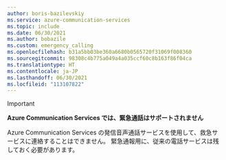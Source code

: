 ```yaml
---
author: boris-bazilevskiy
ms.service: azure-communication-services
ms.topic: include
ms.date: 06/30/2021
ms.author: bobazile
ms.custom: emergency_calling
ms.openlocfilehash: b31a5bb03be360a6680b0565720f31069f008360
ms.sourcegitcommit: 98308c4b775a049a4a035ccf60c8b163f86f04ca
ms.translationtype: HT
ms.contentlocale: ja-JP
ms.lasthandoff: 06/30/2021
ms.locfileid: "113107822"
---
```

> [!IMPORTANT]
> **Azure Communication Services では、緊急通話はサポートされません**
>
> Azure Communication Services の発信音声通話サービスを使用して、救急サービスに連絡することはできません。 緊急通報用に、従来の電話サービスは残しておく必要があります。